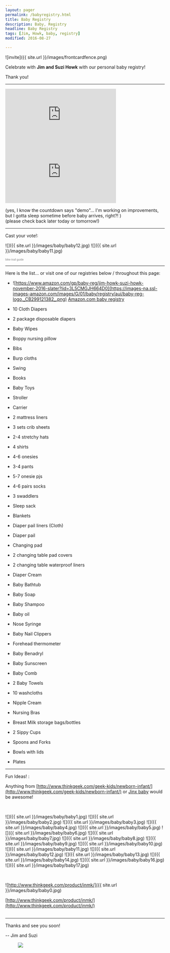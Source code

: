 ```yaml
---
layout: pager
permalink: /babyregistry.html
title: Baby Registry
description: Baby, Registry
headline: Baby Registry
tags: [Jim, Howk, baby, registry]
modified: 2016-08-27

---
```


<style>
  .cn-button {
    margin-top: -5em;
  }
</style>

![invite]({{ site.url }}/images/frontcardfence.png)


Celebrate with **Jim and Suzi Howk** with our personal baby registry!

Thank you!

---

<iframe width="350" height="180" src="https://w2.countingdownto.com/1505782" frameborder="0"></iframe>

<iframe width="350" height="180" src="https://w2.countingdownto.com/1505786" frameborder="0"></iframe>

(yes, I know the countdown says "demo"... I'm working on improvements, but I gotta sleep sometime before baby arrives, right?! )  
(please check back later today or tomorrow!)

---

Cast your vote!:

![]({{ site.url }}/images/baby/baby12.jpg) ![]({{ site.url }}/images/baby/baby11.jpg)
<script type="text/javascript" src="http://www.easypolls.net/ext/scripts/emPoll.js?p=57c650e1e4b06f1c7ffff8a2"></script><a class="OPP-powered-by" href="http://trailguide.net" style="text-decoration:none;"><div style="font: 9px arial; color: gray;">bike trail guide</div></a>

---

Here is the list...
or visit one of our registries below / throughout this page:

* ![https://www.amazon.com/gp/baby-reg/jim-howk-suzi-howk-november-2016-slater?lid=3L5CMGJH664D0](https://images-na.ssl-images-amazon.com/images/G/01/baby/registry/aui/baby-reg-logo._CB299121382_.png) [Amazon.com baby registry](https://www.amazon.com/gp/baby-reg/jim-howk-suzi-howk-november-2016-slater?lid=3L5CMGJH664D0)

* 10 Cloth Diapers
* 2 package disposable diapers
* Baby Wipes
* Boppy nursing pillow
* Bibs
* Burp cloths
* Swing
* Books
* Baby Toys
* Stroller
* Carrier
* 2 mattress liners
* 3 sets crib sheets
* 2-4 stretchy hats
* 4 shirts
* 4-6 onesies
* 3-4 pants
* 5-7 onesie pjs
* 4-6 pairs socks
* 3 swaddlers
* Sleep sack
* Blankets
* Diaper pail liners (Cloth)
* Diaper pail
* Changing pad
* 2 changing table pad covers
* 2 changing table waterproof liners
* Diaper Cream
* Baby Bathtub
* Baby Soap
* Baby Shampoo
* Baby oil
* Nose Syringe
* Baby Nail Clippers
* Forehead thermometer
* Baby Benadryl
* Baby Sunscreen
* Baby Comb
* 2 Baby Towels
* 10 washcloths
* Nipple Cream
* Nursing Bras
* Breast Milk storage bags/bottles
* 2 Sippy Cups
* Spoons and Forks
* Bowls with lids
* Plates


---

Fun Ideas! :

Anything from [http://www.thinkgeek.com/geek-kids/newborn-infant/](http://www.thinkgeek.com/geek-kids/newborn-infant/) or [Jinx baby](https://www.jinx.com/shop/cat/clothing/g/baby/) would be awesome!

<br>



![]({{ site.url }}/images/baby/baby1.jpg)
![]({{ site.url }}/images/baby/baby2.jpg)
![]({{ site.url }}/images/baby/baby3.jpg)
![]({{ site.url }}/images/baby/baby4.jpg)
![]({{ site.url }}/images/baby/baby5.jpg)
![]({{ site.url }}/images/baby/baby6.jpg)
![]({{ site.url }}/images/baby/baby7.jpg)
![]({{ site.url }}/images/baby/baby8.jpg)
![]({{ site.url }}/images/baby/baby9.jpg)
![]({{ site.url }}/images/baby/baby10.jpg)
![]({{ site.url }}/images/baby/baby11.jpg)
![]({{ site.url }}/images/baby/baby12.jpg)
![]({{ site.url }}/images/baby/baby13.jpg)
![]({{ site.url }}/images/baby/baby14.jpg)
![]({{ site.url }}/images/baby/baby16.jpg)
![]({{ site.url }}/images/baby/baby17.jpg)

<br>

![http://www.thinkgeek.com/product/inmk/]({{ site.url }}/images/baby/baby0.jpg)  

[http://www.thinkgeek.com/product/inmk/](http://www.thinkgeek.com/product/inmk/)  
<br>

---

Thanks and see you soon!

-- Jim and Suzi

<figure>
	<img src="../images/tuxninja.png">
</figure>
